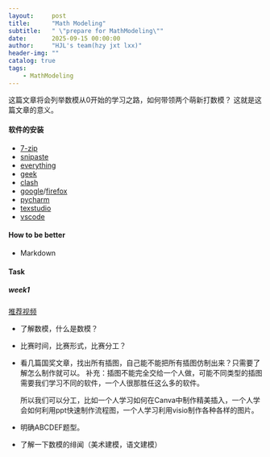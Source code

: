 ```yaml
---
layout:     post
title:      "Math Modeling"
subtitle:   " \"prepare for MathModeling\""
date:       2025-09-15 00:00:00
author:     "HJL's team(hzy jxt lxx)"
header-img: ""
catalog: true
tags:
    - MathModeling
---
```


这篇文章将会列举数模从0开始的学习之路，如何带领两个萌新打数模？
这就是这篇文章的意义。
#### 软件的安装
* [7-zip](https://www.7-zip.org/)
* [snipaste](https://www.snipaste.com/)
* [everything](https://everything.en.softonic.com/)
* [geek](https://geekuninstaller.com/)
* [clash](https://www.clash.la/releases/#google_vignette)
* [google]()/[firefox]()
* [pycharm](https://www.jetbrains.com/zh-cn/pycharm/download/?section=windows)
* [texstudio]()
* [vscode]()
#### How to be better
* Markdown


#### Task
##### week1
[推荐视频](https://www.bilibili.com/video/BV1mC4y1S7wC/?p=26&share_source=copy_web&vd_source=8764f6c9f32bdb5a73fbda89a5f547f5)
* 了解数模，什么是数模？
* 比赛时间，比赛形式，比赛分工？
* 看几篇国奖文章，找出所有插图，自己能不能把所有插图仿制出来？只需要了解怎么制作就可以。
    补充：插图不能完全交给一个人做，可能不同类型的插图需要我们学习不同的软件，一个人很那胜任这么多的软件。

    所以我们可以分工，比如一个人学习如何在Canva中制作精美插入，一个人学会如何利用ppt快速制作流程图，一个人学习利用visio制作各种各样的图片。
* 明确ABCDEF题型。
* 了解一下数模的绯闻（美术建模，语文建模）
